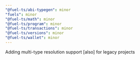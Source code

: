 ```yaml
---
"@fuel-ts/abi-typegen": minor
"fuels": minor
"@fuel-ts/math": minor
"@fuel-ts/program": minor
"@fuel-ts/transactions": minor
"@fuel-ts/versions": minor
"@fuel-ts/wallet": minor
---
```


Adding multi-type resolution support [also] for legacy projects
